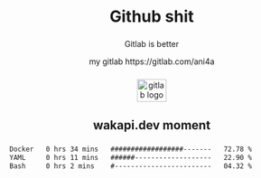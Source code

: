 <h1 align="center">Github shit</h1>

###

<p align="center">Gitlab is better</p>

<p align="center">my gitlab https://gitlab.com/ani4a</p>

###

<div align="center">
  <img src="https://cdn.jsdelivr.net/gh/devicons/devicon/icons/gitlab/gitlab-original.svg" height="40" width="52" alt="gitlab logo"  />
</div>

###

<h2 align="center">wakapi.dev moment</h2>

###

<!--START_SECTION:waka-->

```txt
Docker   0 hrs 34 mins   ##################-------   72.78 %
YAML     0 hrs 11 mins   ######-------------------   22.90 %
Bash     0 hrs 2 mins    #------------------------   04.32 %
```

<!--END_SECTION:waka-->

###
